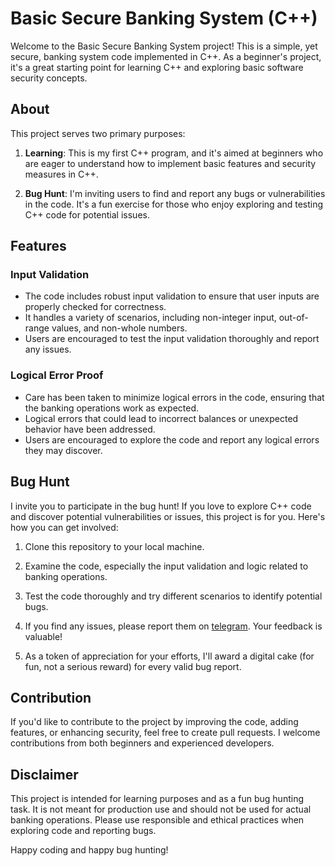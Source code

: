 # Basic Secure Banking System (C++)

Welcome to the Basic Secure Banking System project! This is a simple, yet secure, banking system code implemented in C++. As a beginner's project, it's a great starting point for learning C++ and exploring basic software security concepts.

## About

This project serves two primary purposes:
1. **Learning**: This is my first C++ program, and it's aimed at beginners who are eager to understand how to implement basic features and security measures in C++.

2. **Bug Hunt**: I'm inviting users to find and report any bugs or vulnerabilities in the code. It's a fun exercise for those who enjoy exploring and testing C++ code for potential issues.

## Features

### Input Validation

- The code includes robust input validation to ensure that user inputs are properly checked for correctness.
- It handles a variety of scenarios, including non-integer input, out-of-range values, and non-whole numbers.
- Users are encouraged to test the input validation thoroughly and report any issues.

### Logical Error Proof

- Care has been taken to minimize logical errors in the code, ensuring that the banking operations work as expected.
- Logical errors that could lead to incorrect balances or unexpected behavior have been addressed.
- Users are encouraged to explore the code and report any logical errors they may discover.

## Bug Hunt

I invite you to participate in the bug hunt! If you love to explore C++ code and discover potential vulnerabilities or issues, this project is for you. Here's how you can get involved:

1. Clone this repository to your local machine.

2. Examine the code, especially the input validation and logic related to banking operations.

3. Test the code thoroughly and try different scenarios to identify potential bugs.

4. If you find any issues, please report them on [telegram](https://t.me/ieatkidsforlunch). Your feedback is valuable!

5. As a token of appreciation for your efforts, I'll award a digital cake (for fun, not a serious reward) for every valid bug report.

## Contribution

If you'd like to contribute to the project by improving the code, adding features, or enhancing security, feel free to create pull requests. I welcome contributions from both beginners and experienced developers.

## Disclaimer

This project is intended for learning purposes and as a fun bug hunting task. It is not meant for production use and should not be used for actual banking operations. Please use responsible and ethical practices when exploring code and reporting bugs.

Happy coding and happy bug hunting!
